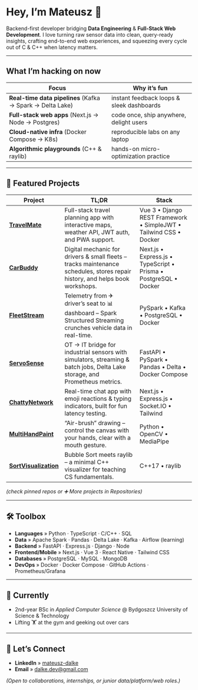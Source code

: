 # Hey, I’m Mateusz 🚀

Backend-first developer bridging **Data Engineering** & **Full-Stack Web Development**. I love turning raw sensor data into clean, query-ready insights, crafting end-to-end web experiences, and squeezing every cycle out of C & C++ when latency matters.

---

## What I’m hacking on now

| Focus                                                     | Why it’s fun                              |
| --------------------------------------------------------- | ----------------------------------------- |
| **Real-time data pipelines** (Kafka → Spark → Delta Lake) | instant feedback loops & sleek dashboards |
| **Full-stack web apps** (Next.js → Node → Postgres)       | code once, ship anywhere, delight users   |
| **Cloud-native infra** (Docker Compose → K8s)             | reproducible labs on any laptop           |
| **Algorithmic playgrounds** (C++ & raylib)                | hands-on micro-optimization practice      |

---

## 🚀 Featured Projects

| Project                                                                         | TL;DR                                                                                                                        | Stack                                                             |
| ------------------------------------------------------------------------------- | ---------------------------------------------------------------------------------------------------------------------------- | ----------------------------------------------------------------- |
| **[TravelMate](https://github.com/SculptTechProject/TravelMate)**               | Full-stack travel planning app with interactive maps, weather API, JWT auth, and PWA support.                                | Vue 3 • Django REST Framework • SimpleJWT • Tailwind CSS • Docker |
| **[CarBuddy](https://github.com/SculptTechProject/carbuddy)**                   | Digital mechanic for drivers & small fleets – tracks maintenance schedules, stores repair history, and helps book workshops. | Next.js • Express.js • TypeScript • Prisma • PostgreSQL • Docker  |
| **[FleetStream](https://github.com/SculptTechProject/FleetStream)**             | Telemetry from ✈ driver’s seat to 📊 dashboard – Spark Structured Streaming crunches vehicle data in real-time.              | PySpark • Kafka • PostgreSQL • Docker                             |
| **[ServoSense](https://github.com/SculptTechProject/ServoSense)**               | OT → IT bridge for industrial sensors with simulators, streaming & batch jobs, Delta Lake storage, and Prometheus metrics.   | FastAPI • PySpark • Pandas • Delta • Docker Compose               |
| **[ChattyNetwork](https://github.com/SculptTechProject/ChattyNetwork)**         | Real-time chat app with emoji reactions & typing indicators, built for fun latency testing.                                  | Next.js • Express.js • Socket.IO • Tailwind                       |
| **[MultiHandPaint](https://github.com/SculptTechProject/MultiHandPaint)**       | “Air-brush” drawing – control the canvas with your hands, clear with a mouth gesture.                                        | Python • OpenCV • MediaPipe                                       |
| **[SortVisualization](https://github.com/SculptTechProject/SortVisualization)** | Bubble Sort meets raylib – a minimal C++ visualizer for teaching CS fundamentals.                                            | C++17 • raylib                                                    |

*(check pinned repos or ➕ More projects in Repositories)*

---

## 🛠️ Toolbox

* **Languages** » Python · TypeScript · C/C++ · SQL
* **Data** » Apache Spark · Pandas · Delta Lake · Kafka · Airflow (learning)
* **Backend** » FastAPI · Express.js · Django · Node
* **Frontend/Mobile** » Next.js · Vue 3 · React Native · Tailwind CSS
* **Databases** » PostgreSQL · MySQL · MongoDB
* **DevOps** » Docker · Docker Compose · GitHub Actions · Prometheus/Grafana

---

## 🎯 Currently

* 2nd-year BSc in *Applied Computer Science* @ Bydgoszcz University of Science & Technology
* Lifting 🏋️ at the gym and geeking out over cars

---

## 🤝 Let’s Connect

* **LinkedIn** » [mateusz-dalke](https://www.linkedin.com/in/mateusz-dalke)
* **Email** » [dalke.dev@gmail.com](mailto:dalke.dev@gmail.com)

*(Open to collaborations, internships, or junior data/platform/web roles.)*
